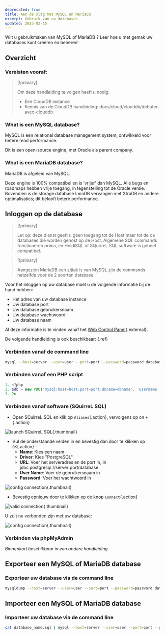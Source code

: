 ```yaml
---
deprecated: true
title: Aan de slag met MySQL en MariaDB
excerpt: Gebruik van uw databases
updated: 2023-02-15
---
```


Wilt u gebruikmaken van MySQL of MariaDB ? Leer hoe u met gemak uw databases kunt creëren en beheren!


## Overzicht

### Vereisten vooraf&#58;


> [!primary]
>
> Om deze handleiding te volgen heeft u nodig:
> - Een CloudDB instance
> - Kennis van de CloudDB handleiding: docs/cloud/clouddb/debuter-avec-clouddb
>

### What is een MySQL database?
MySQL is een relational database management system, ontwikkeld voor betere read performance.

Dit is een open-source engine, met Oracle als parent company.


### What is een MariaDB database?
MariaDB is afgeleid van MySQL.

Deze engine is 100% compatibel en is 'vrijer' dan MySQL. Alle bugs en roadmaps hebben vrije toegang, in tegenstelling tot de Oracle versie. Bovendien is de storage database InnoDB vervangen met XtraDB en andere optimalisaties; dit belooft betere performance.


## Inloggen op de database


> [!primary]
>
> Let op: deze dienst geeft u geen toegang tot de Host maar tot de de databases die worden gehost op de Host. Algemene SQL commands functioneren prima, en HeidiSQL of SQuirreL SQL software is geheel compatibel.
> 



> [!primary]
>
> Aangezien MariaDB een zijtak is van MySQL zijn de commands hetzelfde voor de 2 soorten database.
> 

Voor het inloggen op uw database moet u de volgende informatie bij de hand hebben:

- Het adres van uw database instance
- Uw database port
- Uw database gebruikersnaam
- Uw database wachtwoord
- Uw database naam

Al deze informatie is te vinden vanaf het [Web Control Panel](https://www.ovh.com/manager/web/){.external}.

De volgende handleiding is ook beschikbaar: [](debuter-avec-clouddbguide.nl-nl.md){.ref}


### Verbinden vanaf de command line

```bash
mysql --host=server --user=user --port=port --password=password database_name
```


### Verbinden vanaf een PHP script

```php
1. <?php
2. $db = new PDO('mysql:host=host;port=port;dbname=dbname', 'username', 'password');
3. ?>
```


### Verbinden vanaf software (SQuirreL SQL)
- Open SQuirreL SQL en klik op `Aliases`{.action}, vervolgens op on `+`{.action}


![launch SQuirreL SQL](images/1.PNG){.thumbnail}

- Vul de onderstaande velden in en bevestig dan door te klikken op `OK`{.action} :
    - **Name**: Kies een naam
    - **Driver**: Kies "PostgreSQL"
    - **URL**: Voer het serveradres en de port in, in jdbc:postgresql://server:port/database
    - **User Name**: Voer de gebruikersnaam in
    - **Password**: Voer het wachtwoord in


![config connection](images/2.PNG){.thumbnail}

- Bevestig opnieuw door te klikken op de knop `Connect`{.action}


![valid connection](images/3.PNG){.thumbnail}

U zult nu verbonden zijn met uw database:


![config connection](images/4.PNG){.thumbnail}


### Verbinden via phpMyAdmin
*Binnenkort beschikbaar in een andere handleiding.*


## Exporteer een MySQL of MariaDB database

### Exporteer uw database via de command line

```bash
mysqldump --host=server --user=user --port=port --password=password database_name > database_name.sql
```


## Importeer een MySQL of MariaDB database

### Importeer uw database via de command line

```bash
cat database_name.sql | mysql --host=server --user=user --port=port --password=password database_name
```